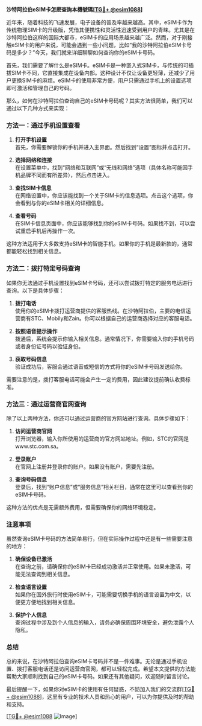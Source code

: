 **沙特阿拉伯eSIM卡怎麽查詢本機號碼[[TG💪+ @esim1088](https://t.me/s/esim1088)]**

近年来，随着科技的飞速发展，电子设备的普及率越来越高。其中，eSIM卡作为传统物理SIM卡的升级版，凭借其便携性和灵活性迅速受到用户的青睐。尤其是在沙特阿拉伯这样的国际大都市，eSIM卡的应用场景越来越广泛。然而，对于刚接触eSIM卡的用户来说，可能会遇到一些小问题，比如“我的沙特阿拉伯eSIM卡号码是多少？”今天，我们就来详细聊聊如何查询你的eSIM卡号码。

首先，我们需要了解什么是eSIM卡。eSIM卡是一种嵌入式SIM卡，与传统的可插拔SIM卡不同，它直接集成在设备内部。这种设计不仅让设备更轻薄，还减少了用户更换SIM卡的麻烦。eSIM卡的使用非常方便，用户只需通过手机上的设置选项即可激活和管理自己的号码。

那么，如何在沙特阿拉伯查询自己的eSIM卡号码呢？其实方法很简单，我们可以通过以下几种方式来实现：

### 方法一：通过手机设置查看

1. **打开手机设置**  
   首先，你需要解锁你的手机并进入主界面。然后找到“设置”图标并点击打开。

2. **选择网络和连接**  
   在设置菜单中，找到“网络和互联网”或“无线和网络”选项（具体名称可能因手机品牌不同而有所差异），然后点击进入。

3. **查找SIM卡信息**  
   在网络设置中，你应该能找到一个关于SIM卡的信息选项。点击这个选项，你会看到与你的eSIM卡相关的详细信息。

4. **查看号码**  
   在SIM卡信息页面中，你应该能够找到你的eSIM卡号码。如果找不到，可以尝试重启手机后再操作一次。

这种方法适用于大多数支持eSIM卡的智能手机。如果你的手机是最新款的，通常都能轻松找到相关信息。

### 方法二：拨打特定号码查询

如果你无法通过手机设置找到eSIM卡号码，还可以尝试拨打特定的服务电话进行查询。以下是具体步骤：

1. **拨打电话**  
   使用你的eSIM卡拨打运营商提供的客服热线。在沙特阿拉伯，主要的电信运营商有STC、Mobily和Zain。你可以根据自己的运营商选择对应的客服电话。

2. **按照语音提示操作**  
   拨通后，系统会提示你输入相关信息。通常情况下，你需要输入你的手机号码或者身份证号码以验证身份。

3. **获取号码信息**  
   验证成功后，客服会通过语音或短信的方式将你的eSIM卡号码发送给你。

需要注意的是，拨打客服电话可能会产生一定的费用，因此建议提前确认收费标准。

### 方法三：通过运营商官网查询

除了以上两种方法，你还可以通过运营商的官方网站进行查询。具体步骤如下：

1. **访问运营商官网**  
   打开浏览器，输入你所使用的运营商的官方网站地址。例如，STC的官网是www.stc.com.sa。

2. **登录账户**  
   在官网上注册并登录你的账户。如果没有账户，需要先注册。

3. **查询号码信息**  
   登录后，找到“账户信息”或“服务信息”相关栏目，通常在这里可以查看到你的eSIM卡号码。

这种方法的优点是无需额外费用，但需要确保你的网络环境稳定。

### 注意事项

虽然查询eSIM卡号码的方法简单易行，但在实际操作过程中还是有一些需要注意的地方：

1. **确保设备已激活**  
   在查询之前，请确保你的eSIM卡已经成功激活并正常使用。如果未激活，可能无法查询到相关信息。

2. **检查语言设置**  
   如果你在国外旅行时使用eSIM卡，可能需要切换手机的语言设置为中文，以便更方便地找到相关信息。

3. **保护个人信息**  
   查询过程中涉及到个人信息的输入，请务必确保周围环境安全，避免泄露个人隐私。

### 总结

总的来说，在沙特阿拉伯查询eSIM卡号码并不是一件难事。无论是通过手机设置、拨打客服电话还是访问运营商官网，都可以轻松完成。希望本文提供的方法能帮助大家顺利找到自己的eSIM卡号码。如果还有其他疑问，欢迎随时留言讨论。

最后提醒一下，如果你对eSIM卡的使用有任何疑惑，不妨加入我们的交流群[[TG💪+ @esim1088](https://t.me/s/esim1088)]，这里有专业的技术人员和热心的用户，可以为你提供及时的帮助和支持。

[[TG💪+ @esim1088](https://t.me/s/esim1088) ![Image](https://i.postimg.cc/4NQfJmqS/Snipaste-2025-05-13-00-14-12.png)]